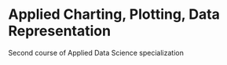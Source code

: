 # Applied Charting, Plotting, Data Representation
Second course of Applied Data Science specialization
